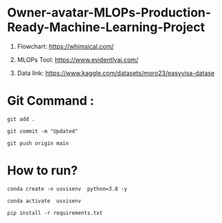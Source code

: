 # Owner-avatar-MLOPs-Production-Ready-Machine-Learning-Project

1. Flowchart: https://whimsical.com/

2. MLOPs Tool: https://www.evidentlyai.com/

3. Data link: https://www.kaggle.com/datasets/moro23/easyvisa-datase


# Git Command :
```
git add .

git commit -m "Updated"

git push origin main
```

# How to run?
```
conda create -n usvisenv  python=3.8 -y
```

```
conda activate  usvisenv 
```

```
pip install -r requirements.txt
```

